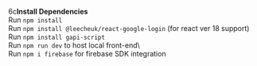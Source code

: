 6c**Install Dependencies**\
Run `npm install`\
Run `npm install @leecheuk/react-google-login` (for react ver 18 support)\
Run `npm install gapi-script`\
Run `npm run dev` to host local front-end\  
Run `npm i firebase` for firebase SDK integration
